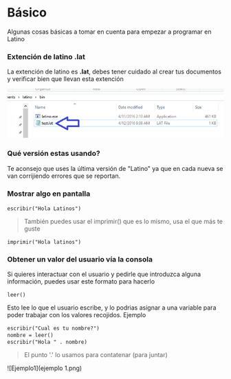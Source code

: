 # Básico
Algunas cosas básicas a tomar en cuenta para empezar a programar en Latino


### Extención de latino .lat
La extención de latino es **.lat**, debes tener cuidado al crear tus documentos y verificar bien que llevan esta extención 

![.lat](extencion.png)

### Qué versión estas usando?
Te aconsejo que uses la última versión de "Latino" ya que en cada nueva se van corrijiendo errores que se reportan.



### Mostrar algo en pantalla

```
escribir("Hola Latinos")
```
> También puedes usar el imprimir() que es lo mismo, usa el que más te guste

```
imprimir("Hola latinos")
```


### Obtener un valor del usuario vía la consola
Si quieres interactuar con el usuario y pedirle que introduzca alguna información, puedes usar este formato para hacerlo 
```
leer()
```
Esto lee lo que el usuario escribe, y lo podrias asignar a una variable para poder trabajar con los valores recojidos.
Ejemplo

```
escribir("Cual es tu nombre?")
nombre = leer()
escribir("Hola " . nombre)
```
> El punto '.' lo usamos para contatenar (para juntar)

![Ejemplo1](ejemplo 1.png)
